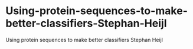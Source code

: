 # Using-protein-sequences-to-make-better-classifiers-Stephan-Heijl
Using protein sequences to make better classifiers Stephan Heijl
